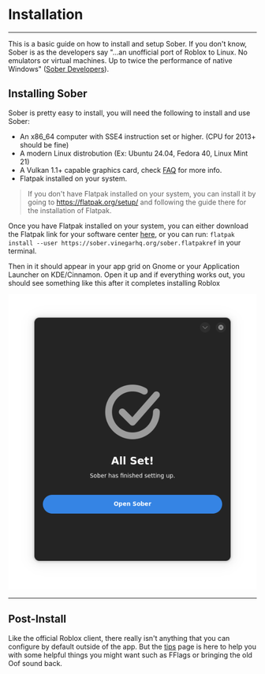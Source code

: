 # Installation
---

This is a basic guide on how to install and setup Sober. If you don't know, Sober is as the developers say "...an unofficial port of Roblox to Linux.
No emulators or virtual machines. Up to twice the performance of native Windows" ([Sober Developers](https://sober.vinegarhq.org/)).

## Installing Sober

Sober is pretty easy to install, you will need the following to install and use Sober:

* An x86_64 computer with SSE4 instruction set or higher. (CPU for 2013+ should be fine)
* A modern Linux distrobution (Ex: Ubuntu 24.04, Fedora 40, Linux Mint 21)
* A Vulkan 1.1+ capable graphics card, check [FAQ](../docs/FAQ.html) for more info.
* Flatpak installed on your system.

>  If you don't have Flatpak installed on your system, you can install it by going to https://flatpak.org/setup/ and following the guide there for the installation of Flatpak.

Once you have Flatpak installed on your system, you can either download the Flatpak link for your software center [here](https://sober.vinegarhq.org/sober.flatpakref), or you can run:  `flatpak install --user https://sober.vinegarhq.org/sober.flatpakref` in your terminal.

Then in it should appear in your app grid on Gnome or your Application Launcher on KDE/Cinnamon. Open it up and if everything works out, you should see something like this after it completes installing Roblox

<img src="../images/theendisnotnear.png" class="smallerimg">

---

## Post-Install

Like the official Roblox client, there really isn't anything that you can configure by default outside of the app. But the [tips](../docs/Tips.html) page is here to help you with some helpful things you might want such as FFlags or bringing the old Oof sound back.